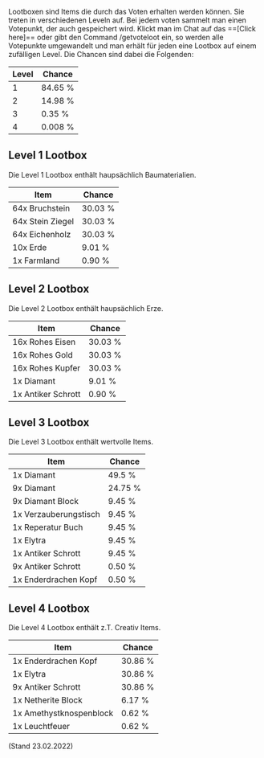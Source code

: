 Lootboxen sind Items die durch das Voten erhalten werden können. Sie treten in verschiedenen Leveln auf. Bei jedem voten sammelt man einen Votepunkt, der auch gespeichert wird. Klickt man im Chat auf das ==[Click here]== oder gibt den Command /getvoteloot ein, so werden alle Votepunkte umgewandelt und man erhält für jeden eine Lootbox auf einem zufälligen Level. Die Chancen sind dabei die Folgenden:

| Level | Chance  |
|-------|---------|
| 1     | 84.65 % |
| 2     | 14.98 % |
| 3     |  0.35 %  |
| 4     |  0.008 % |



## Level 1 Lootbox
Die Level 1 Lootbox enthält haupsächlich Baumaterialien.

| Item | Chance  |
|-------|---------|
| 64x Bruchstein        | 30.03 % |
| 64x Stein Ziegel      | 30.03 % |
| 64x Eichenholz        | 30.03 %  |
| 10x Erde              |  9.01 % |
| 1x Farmland           |  0.90 % |

## Level 2 Lootbox
Die Level 2 Lootbox enthält haupsächlich Erze.

| Item | Chance  |
|-------|---------|
| 16x Rohes Eisen       | 30.03 % |
| 16x Rohes Gold        | 30.03 % |
| 16x Rohes Kupfer      | 30.03 % |
| 1x Diamant            |  9.01 % |
| 1x Antiker Schrott    |  0.90 % |

## Level 3 Lootbox
Die Level 3 Lootbox enthält wertvolle Items.

| Item | Chance  |
|-------|---------|
| 1x Diamant            | 49.5 %  |
| 9x Diamant            | 24.75 % |
| 9x Diamant Block      |  9.45 % |
| 1x Verzauberungstisch |  9.45 % |
| 1x Reperatur Buch     |  9.45 % |
| 1x Elytra             |  9.45 % |
| 1x Antiker Schrott    |  9.45 % |
| 9x Antiker Schrott    |  0.50 % |
| 1x Enderdrachen Kopf  |  0.50 % |


## Level 4 Lootbox
Die Level 4 Lootbox enthält z.T. Creativ Items.

| Item | Chance  |
|-------|---------|
| 1x Enderdrachen Kopf      | 30.86 % |
| 1x Elytra                 | 30.86 % |
| 9x Antiker Schrott        | 30.86 % |
| 1x Netherite Block        |  6.17 % |
| 1x Amethystknospenblock   |  0.62 % |
| 1x Leuchtfeuer            |  0.62 % |








(Stand 23.02.2022)
